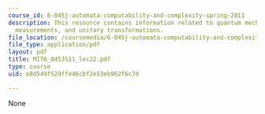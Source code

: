 ```yaml
---
course_id: 6-045j-automata-computability-and-complexity-spring-2011
description: This resource contains information related to quantum mechanics, quantum
  measurements, and unitary transformations.
file_location: /coursemedia/6-045j-automata-computability-and-complexity-spring-2011/e8d549f529ffe46cbf2e53eb962f6c7d_MIT6_045JS11_lec22.pdf
file_type: application/pdf
layout: pdf
title: MIT6_045JS11_lec22.pdf
type: course
uid: e8d549f529ffe46cbf2e53eb962f6c7d

---
```

None